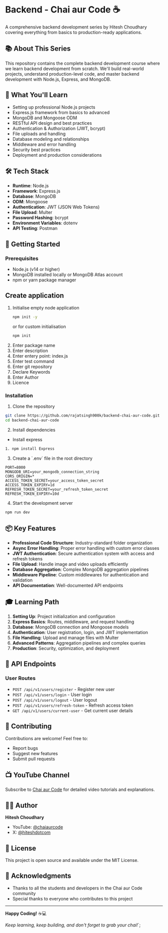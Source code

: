 # Backend - Chai aur Code ☕

A comprehensive backend development series by Hitesh Choudhary covering everything from basics to production-ready applications.

## 📚 About This Series

This repository contains the complete backend development course where we learn backend development from scratch. We'll build real-world projects, understand production-level code, and master backend development with Node.js, Express, and MongoDB.

## 🎯 What You'll Learn

- Setting up professional Node.js projects
- Express.js framework from basics to advanced
- MongoDB and Mongoose ODM
- RESTful API design and best practices
- Authentication & Authorization (JWT, bcrypt)
- File uploads and handling
- Database modeling and relationships
- Middleware and error handling
- Security best practices
- Deployment and production considerations

## 🛠️ Tech Stack

- **Runtime**: Node.js
- **Framework**: Express.js
- **Database**: MongoDB
- **ODM**: Mongoose
- **Authentication**: JWT (JSON Web Tokens)
- **File Upload**: Multer
- **Password Hashing**: bcrypt
- **Environment Variables**: dotenv
- **API Testing**: Postman

## 🚀 Getting Started

### Prerequisites

- Node.js (v14 or higher)
- MongoDB installed locally or MongoDB Atlas account
- npm or yarn package manager

## Create application

1. Initialise empty node application
    ```bash
    npm init -y
    ```
    or for custom initialisation
   ```bash
   npm init
   ```
2. Enter package name
3. Enter description
4. Enter entery point: index.js
5. Enter test command
6. Enter git repository
7. Declare Keywords
8. Enter Author
9. Licence

### Installation

1. Clone the repository
```bash
git clone https://github.com/rajatsingh900k/backend-chai-aur-code.git
cd backend-chai-aur-code
```

2. Install dependencies
 - Install express
```bash
1. npm install Express
```

3. Create a \`.env\` file in the root directory
```env
PORT=8000
MONGODB_URI=your_mongodb_connection_string
CORS_ORIGIN=*
ACCESS_TOKEN_SECRET=your_access_token_secret
ACCESS_TOKEN_EXPIRY=1d
REFRESH_TOKEN_SECRET=your_refresh_token_secret
REFRESH_TOKEN_EXPIRY=10d
```

4. Start the development server
```bash
npm run dev
```

## 📦 Key Features

- **Professional Code Structure**: Industry-standard folder organization
- **Async Error Handling**: Proper error handling with custom error classes
- **JWT Authentication**: Secure authentication system with access and refresh tokens
- **File Upload**: Handle image and video uploads efficiently
- **Database Aggregation**: Complex MongoDB aggregation pipelines
- **Middleware Pipeline**: Custom middlewares for authentication and validation
- **API Documentation**: Well-documented API endpoints

## 🎓 Learning Path

1. **Setting Up**: Project initialization and configuration
2. **Express Basics**: Routes, middleware, and request handling
3. **Database**: MongoDB connection and Mongoose models
4. **Authentication**: User registration, login, and JWT implementation
5. **File Handling**: Upload and manage files with Multer
6. **Advanced Patterns**: Aggregation pipelines and complex queries
7. **Production**: Security, optimization, and deployment

## 📝 API Endpoints

### User Routes
- `POST /api/v1/users/register` - Register new user
- `POST /api/v1/users/login` - User login
- `POST /api/v1/users/logout` - User logout
- `POST /api/v1/users/refresh-token` - Refresh access token
- `GET /api/v1/users/current-user` - Get current user details

## 🤝 Contributing

Contributions are welcome! Feel free to:
- Report bugs
- Suggest new features
- Submit pull requests

## 📺 YouTube Channel

Subscribe to [Chai aur Code](https://www.youtube.com/@chaiaurcode) for detailed video tutorials and explanations.

## 👨‍💻 Author

**Hitesh Choudhary**
- YouTube: [@chaiaurcode](https://www.youtube.com/@chaiaurcode)
- X: [@hiteshdotcom](https://x.com/hiteshdotcom)

## 📄 License

This project is open source and available under the MIT License.

## 🙏 Acknowledgments

- Thanks to all the students and developers in the Chai aur Code community
- Special thanks to everyone who contributes to this project

---

**Happy Coding!** ☕💻

*Keep learning, keep building, and don't forget to grab your chai!*`;
